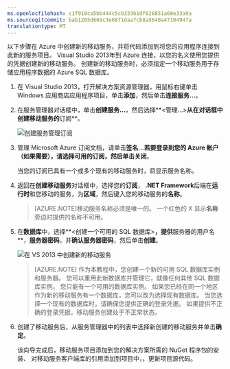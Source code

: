 ```yaml
---
ms.openlocfilehash: c1f910ca5bb444c5cb333b1df628851a60e33a9a
ms.sourcegitcommit: bab1265d669c3e6871daa7cb8a5640a47104947a
translationtype: MT
---
```



以下步骤在 Azure 中创建新的移动服务，并将代码添加到将您的应用程序连接到此新的服务项目。 Visual Studio 2013年到 Azure 连接，以您的名义使用您提供的凭据创建新的移动服务。 创建新的移动服务时，必须指定一个移动服务用于存储应用程序数据的 Azure SQL 数据库。 

1. 在 Visual Studio 2013，打开解决方案资源管理器，用鼠标右键单击 Windows 应用商店应用程序项目，单击**添加**，然后单击**连接服务...**。 

2. 在服务管理器对话框中，单击**创建服务...**，然后选择**&lt;管理...&gt;**从在对话框中创建移动服务的**订阅**。  

    ![创建服务管理订阅](./media/mobile-services-dotnet-backend-create-new-service-vs2013/mobile-create-service-from-vs2013.png)

3. 管理 Microsoft Azure 订阅文档，请单击**签名...**若要登录到您的 Azure 帐户 （如果需要），请选择可用的订阅，然后单击**关闭**。

    当您的订阅已具有一个或多个现有的移动服务时，将显示服务名称。 

5. 返回在**创建移动服务**对话框中，选择您的**订阅**， **.NET Framework**后端在**运行时**和您移动的服务，为**区域**，然后键入您的移动服务的**名称**。

    >[AZURE.NOTE]移动服务名称必须是唯一的。 一个红色的 X 显示**名称**旁边时提供的名称不可用。 

6. 在**数据库**中，选择**&lt;创建一个可用的 SQL 数据库&gt;**，提供**服务器的用户名**，**服务器密码**，并**确认服务器密码**，然后单击**创建**。

    ![在 VS 2013 中创建新的移动服务](./media/mobile-services-dotnet-backend-create-new-service-vs2013/mobile-create-service-from-vs2013-2.png)

    > [AZURE.NOTE]
    > 作为本教程中，您创建一个新的可用 SQL 数据库实例和服务器。 您可以重用此新数据库并管理它，就像任何其他 SQL 数据库实例。 您只能有一个可用的数据库实例。 如果您已经在同一个地区作为新的移动服务有一个数据库，您可以改为选择现有数据库。 当您选择一个现有的数据库时，请确保您提供正确的登录凭据。 如果提供不正确的登录凭据，移动服务创建处于不正常状态。

7. 创建了移动服务后，从服务管理器中的列表中选择新创建的移动服务并单击**确定**。
 
    该向导完成后，移动服务项目添加到您的解决方案所需的 NuGet 程序包的安装、 对移动服务客户端库的引用添加到项目中，，更新项目源代码。

